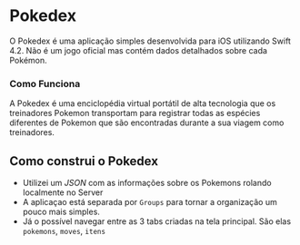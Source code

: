 # Pokedex
O Pokedex é uma aplicação simples desenvolvida para iOS utilizando Swift 4.2. Não é um jogo oficial mas contém dados detalhados sobre cada Pokémon. 

### Como Funciona
A Pokedex é uma enciclopédia virtual portátil de alta tecnologia que os treinadores Pokemon transportam para registrar todas as espécies diferentes de Pokemon que são encontradas durante a sua viagem como treinadores. 

## Como construi o Pokedex
* Utilizei um *JSON* com as informações sobre os Pokemons rolando localmente no Server
* A aplicaçao está separada por `Groups` para tornar a organização um pouco mais simples.
* Já o possível navegar entre as 3 tabs criadas na tela principal. São elas `pokemons`, `moves`, `itens`
